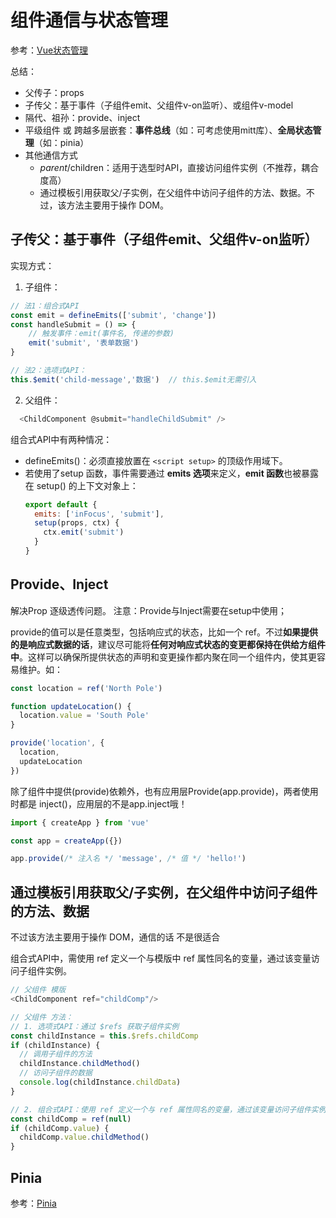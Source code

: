 # 组件通信与状态管理

参考：[Vue状态管理](https://cn.vuejs.org/guide/scaling-up/state-management.html)

总结：
* 父传子：props   
* 子传父：基于事件（子组件emit、父组件v-on监听）、或组件v-model
* 隔代、祖孙：provide、inject
* 平级组件 或 跨越多层嵌套：**事件总线**（如：可考虑使用mitt库）、**全局状态管理**（如：pinia）
* 其他通信方式
  * $parent/$children：适用于选型时API，直接访问组件实例（不推荐，耦合度高）
  * 通过模板引用获取父/子实例，在父组件中访问子组件的方法、数据。不过，该方法主要用于操作 DOM。

## 子传父：基于事件（子组件emit、父组件v-on监听）
实现方式：

1. 子组件：
```js
// 法1：组合式API
const emit = defineEmits(['submit', 'change'])
const handleSubmit = () => {
    // 触发事件：emit(事件名, 传递的参数)
    emit('submit', '表单数据')
}

// 法2：选项式API：
this.$emit('child-message','数据')  // this.$emit无需引入
```

2. 父组件：
```js
  <ChildComponent @submit="handleChildSubmit" />
```

组合式API中有两种情况：
* defineEmits()：必须直接放置在 `<script setup>` 的顶级作用域下。
* 若使用了setup 函数，事件需要通过 **emits 选项**来定义，**emit 函数**也被暴露在 setup() 的上下文对象上：
  ```js
  export default {
    emits: ['inFocus', 'submit'],
    setup(props, ctx) {
      ctx.emit('submit')
    }
  }
  ```

## Provide、Inject
解决Prop 逐级透传问题。 注意：Provide与Inject需要在setup中使用；

provide的值可以是任意类型，包括响应式的状态，比如一个 ref。不过**如果提供的是响应式数据的话**，建议尽可能将**任何对响应式状态的变更都保持在供给方组件中**。这样可以确保所提供状态的声明和变更操作都内聚在同一个组件内，使其更容易维护。如：
```js
const location = ref('North Pole')

function updateLocation() {
  location.value = 'South Pole'
}

provide('location', {
  location,
  updateLocation
})
```

除了组件中提供(provide)依赖外，也有应用层Provide(app.provide)，两者使用时都是 inject()，应用层的不是app.inject哦！
```js
import { createApp } from 'vue'

const app = createApp({})

app.provide(/* 注入名 */ 'message', /* 值 */ 'hello!')
```

## 通过模板引用获取父/子实例，在父组件中访问子组件的方法、数据
不过该方法主要用于操作 DOM，通信的话 不是很适合

组合式API中，需使用 ref 定义一个与模版中 ref 属性同名的变量，通过该变量访问子组件实例。

```js
// 父组件 模版
<ChildComponent ref="childComp"/>

// 父组件 方法：
// 1. 选项式API：通过 $refs 获取子组件实例
const childInstance = this.$refs.childComp
if (childInstance) {
  // 调用子组件的方法
  childInstance.childMethod() 
  // 访问子组件的数据
  console.log(childInstance.childData) 
}

// 2. 组合式API：使用 ref 定义一个与 ref 属性同名的变量，通过该变量访问子组件实例。
const childComp = ref(null)
if (childComp.value) {
  childComp.value.childMethod()  
}
```

## Pinia
参考：[Pinia](https://pinia.vuejs.org/zh/introduction.html)